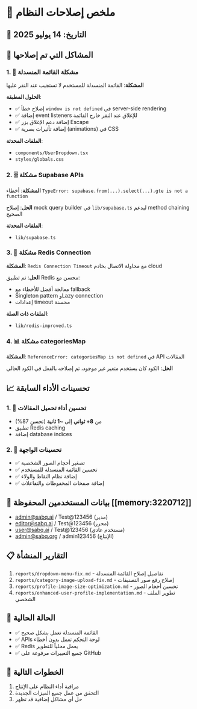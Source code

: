 # 🔧 ملخص إصلاحات النظام

## 📅 التاريخ: 14 يوليو 2025

## 🎯 المشاكل التي تم إصلاحها

### 1. 🔘 مشكلة القائمة المنسدلة
**المشكلة**: القائمة المنسدلة للمستخدم لا تستجيب عند النقر عليها

**الحلول المطبقة**:
- ✅ إصلاح خطأ `window is not defined` في server-side rendering
- ✅ إضافة event listeners للإغلاق عند النقر خارج القائمة
- ✅ إضافة دعم الإغلاق بزر Escape
- ✅ إضافة تأثيرات بصرية (animations) في CSS

**الملفات المحدثة**:
- `components/UserDropdown.tsx`
- `styles/globals.css`

### 2. 🗄️ مشكلة Supabase APIs
**المشكلة**: أخطاء `TypeError: supabase.from(...).select(...).gte is not a function`

**الحل**: إصلاح mock query builder في `lib/supabase.ts` ليدعم method chaining الصحيح

**الملفات المحدثة**:
- `lib/supabase.ts`

### 3. 🔴 مشكلة Redis Connection
**المشكلة**: `Redis Connection Timeout` مع محاولة الاتصال بخادم cloud

**الحل**: تم تطبيق Redis محسن مع:
- معالجة أفضل للأخطاء مع fallback
- Singleton pattern وLazy connection
- إعدادات timeout محسنة

**الملفات ذات الصلة**:
- `lib/redis-improved.ts`

### 4. 📊 مشكلة categoriesMap
**المشكلة**: `ReferenceError: categoriesMap is not defined` في API المقالات

**الحل**: الكود كان يستخدم متغير غير موجود، تم إصلاحه بالفعل في الكود الحالي

## 📈 تحسينات الأداء السابقة

### 1. 🚀 تحسين أداء تحميل المقالات
- من **8+ ثواني** إلى **~1 ثانية** (تحسن 87%)
- تطبيق Redis caching
- إضافة database indices

### 2. 🎨 تحسينات الواجهة
- ✅ تصغير أحجام الصور الشخصية
- ✅ تحسين القائمة المنسدلة للمستخدم
- ✅ إضافة نظام النقاط والولاء
- ✅ إضافة صفحات المحفوظات والتفاعلات

## 🔐 بيانات المستخدمين المحفوظة [[memory:3220712]]
- admin@sabq.ai / Test@123456 (مدير)
- editor@sabq.ai / Test@123456 (محرر)
- user@sabq.ai / Test@123456 (مستخدم عادي)
- admin@sabq.org / admin123456 (الإنتاج)

## 📋 التقارير المنشأة
1. `reports/dropdown-menu-fix.md` - تفاصيل إصلاح القائمة المنسدلة
2. `reports/category-image-upload-fix.md` - إصلاح رفع صور التصنيفات
3. `reports/profile-image-size-optimization.md` - تحسين أحجام الصور
4. `reports/enhanced-user-profile-implementation.md` - تطوير الملف الشخصي

## 🚦 الحالة الحالية
- ✅ القائمة المنسدلة تعمل بشكل صحيح
- ✅ APIs لوحة التحكم تعمل بدون أخطاء
- ✅ Redis يعمل محلياً للتطوير
- ✅ جميع التغييرات مرفوعة على GitHub

## 🚀 الخطوات التالية
1. مراقبة أداء النظام على الإنتاج
2. التحقق من عمل جميع الميزات الجديدة
3. حل أي مشاكل إضافية قد تظهر 